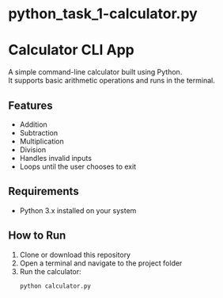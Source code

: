 # python_task_1-calculator.py
# Calculator CLI App

A simple command-line calculator built using Python.  
It supports basic arithmetic operations and runs in the terminal.

## Features
- Addition
- Subtraction
- Multiplication
- Division
- Handles invalid inputs
- Loops until the user chooses to exit

## Requirements
- Python 3.x installed on your system

## How to Run
1. Clone or download this repository
2. Open a terminal and navigate to the project folder
3. Run the calculator:
   ```bash
   python calculator.py 
